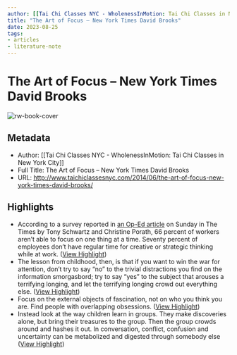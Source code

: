 ```yaml
---
author: [[Tai Chi Classes NYC - WholenessInMotion: Tai Chi Classes in New York City]]
title: "The Art of Focus – New York Times David Brooks"
date: 2023-08-25
tags: 
- articles
- literature-note
---
```

# The Art of Focus – New York Times David Brooks

![rw-book-cover](https://readwise-assets.s3.amazonaws.com/static/images/article2.74d541386bbf.png)

## Metadata
- Author: [[Tai Chi Classes NYC - WholenessInMotion: Tai Chi Classes in New York City]]
- Full Title: The Art of Focus – New York Times David Brooks
- URL: http://www.taichiclassesnyc.com/2014/06/the-art-of-focus-new-york-times-david-brooks/

## Highlights
- According to a survey reported in [an Op-Ed article](http://www.nytimes.com/2014/06/01/opinion/sunday/why-you-hate-work.html) on Sunday in The Times by Tony Schwartz and Christine Porath, 66 percent of workers aren’t able to focus on one thing at a time. Seventy percent of employees don’t have regular time for creative or strategic thinking while at work. ([View Highlight](https://read.readwise.io/read/01gt1n0eh8e7kp32aghqw2bjd6))
- The lesson from childhood, then, is that if you want to win the war for attention, don’t try to say “no” to the trivial distractions you find on the information smorgasbord; try to say “yes” to the subject that arouses a terrifying longing, and let the terrifying longing crowd out everything else. ([View Highlight](https://read.readwise.io/read/01gt1n3e1gfw5pjtqsr9w2nknj))
- Focus on the external objects of fascination, not on who you think you are. Find people with overlapping obsessions. ([View Highlight](https://read.readwise.io/read/01gt1n3zcqgqq88a7qp57ddbyr))
- Instead look at the way children learn in groups. They make discoveries alone, but bring their treasures to the group. Then the group crowds around and hashes it out. In conversation, conflict, confusion and uncertainty can be metabolized and digested through somebody else ([View Highlight](https://read.readwise.io/read/01gt1n4mx3rm1qpe4sksx9p805))

